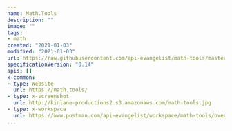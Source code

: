 ```yaml
---
name: Math.Tools
description: ""
image: ""
tags:
- math
created: "2021-01-03"
modified: "2021-01-03"
url: https://raw.githubusercontent.com/api-evangelist/math-tools/master/apis.json
specificationVersion: "0.14"
apis: []
x-common:
- type: Website
  url: https://math.tools/
- type: x-screenshot
  url: http://kinlane-productions2.s3.amazonaws.com/math-tools.jpg
- type: x-workspace
  url: https://www.postman.com/api-evangelist/workspace/math-tools/overview
...
```

